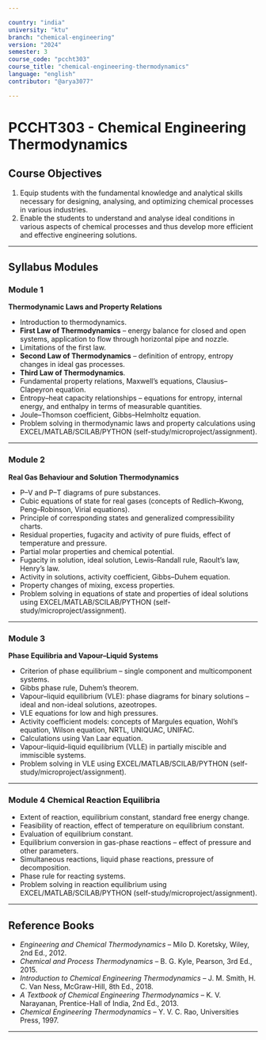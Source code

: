 ```yaml
---

country: "india"
university: "ktu"
branch: "chemical-engineering"
version: "2024"
semester: 3
course_code: "pccht303"
course_title: "chemical-engineering-thermodynamics"
language: "english"
contributor: "@arya3077"

---
```


# PCCHT303 - Chemical Engineering Thermodynamics

## Course Objectives

1. Equip students with the fundamental knowledge and analytical skills necessary for designing, analysing, and optimizing chemical processes in various industries.  
2. Enable the students to understand and analyse ideal conditions in various aspects of chemical processes and thus develop more efficient and effective engineering solutions.  

---

## Syllabus Modules

### Module 1
**Thermodynamic Laws and Property Relations**  
- Introduction to thermodynamics.  
- **First Law of Thermodynamics** – energy balance for closed and open systems, application to flow through horizontal pipe and nozzle.  
- Limitations of the first law.  
- **Second Law of Thermodynamics** – definition of entropy, entropy changes in ideal gas processes.  
- **Third Law of Thermodynamics**.  
- Fundamental property relations, Maxwell’s equations, Clausius–Clapeyron equation.  
- Entropy–heat capacity relationships – equations for entropy, internal energy, and enthalpy in terms of measurable quantities.  
- Joule–Thomson coefficient, Gibbs–Helmholtz equation.  
- Problem solving in thermodynamic laws and property calculations using EXCEL/MATLAB/SCILAB/PYTHON (self-study/microproject/assignment).  

---

### Module 2
**Real Gas Behaviour and Solution Thermodynamics**  
- P–V and P–T diagrams of pure substances.  
- Cubic equations of state for real gases (concepts of Redlich–Kwong, Peng–Robinson, Virial equations).  
- Principle of corresponding states and generalized compressibility charts.  
- Residual properties, fugacity and activity of pure fluids, effect of temperature and pressure.  
- Partial molar properties and chemical potential.  
- Fugacity in solution, ideal solution, Lewis–Randall rule, Raoult’s law, Henry’s law.  
- Activity in solutions, activity coefficient, Gibbs–Duhem equation.  
- Property changes of mixing, excess properties.  
- Problem solving in equations of state and properties of ideal solutions using EXCEL/MATLAB/SCILAB/PYTHON (self-study/microproject/assignment).  

---

### Module 3
**Phase Equilibria and Vapour–Liquid Systems**  
- Criterion of phase equilibrium – single component and multicomponent systems.  
- Gibbs phase rule, Duhem’s theorem.  
- Vapour–liquid equilibrium (VLE): phase diagrams for binary solutions – ideal and non-ideal solutions, azeotropes.  
- VLE equations for low and high pressures.  
- Activity coefficient models: concepts of Margules equation, Wohl’s equation, Wilson equation, NRTL, UNIQUAC, UNIFAC.  
- Calculations using Van Laar equation.  
- Vapour–liquid–liquid equilibrium (VLLE) in partially miscible and immiscible systems.  
- Problem solving in VLE using EXCEL/MATLAB/SCILAB/PYTHON (self-study/microproject/assignment).  

---

### Module 4 Chemical Reaction Equilibria 
- Extent of reaction, equilibrium constant, standard free energy change.  
- Feasibility of reaction, effect of temperature on equilibrium constant.  
- Evaluation of equilibrium constant.  
- Equilibrium conversion in gas-phase reactions – effect of pressure and other parameters.  
- Simultaneous reactions, liquid phase reactions, pressure of decomposition.  
- Phase rule for reacting systems.  
- Problem solving in reaction equilibrium using EXCEL/MATLAB/SCILAB/PYTHON (self-study/microproject/assignment).  

---

## Reference Books

- *Engineering and Chemical Thermodynamics* – Milo D. Koretsky, Wiley, 2nd Ed., 2012.  
- *Chemical and Process Thermodynamics* – B. G. Kyle, Pearson, 3rd Ed., 2015.  
- *Introduction to Chemical Engineering Thermodynamics* – J. M. Smith, H. C. Van Ness, McGraw-Hill, 8th Ed., 2018.  
- *A Textbook of Chemical Engineering Thermodynamics* – K. V. Narayanan, Prentice-Hall of India, 2nd Ed., 2013.  
- *Chemical Engineering Thermodynamics* – Y. V. C. Rao, Universities Press, 1997.  

---
